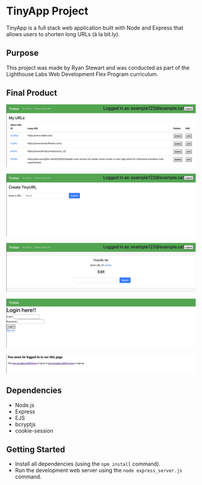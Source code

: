 # TinyApp Project

TinyApp is a full stack web application built with Node and Express that allows users to shorten long URLs (à la bit.ly).

## Purpose

This project was made by Ryan Stewart and was conducted as part of the Lighthouse Labs Web Development Flex Program curriculum.

## Final Product

![](mainPage.png)

![Alt text](create.png)

![Alt text](edit.png)

![Alt text](login.png)

![Alt text](toSeeThisPage.png)

## Dependencies

- Node.js
- Express
- EJS
- bcryptjs
- cookie-session

## Getting Started

- Install all dependencies (using the `npm install` command).
- Run the development web server using the `node express_server.js` command.